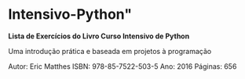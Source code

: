 # Intensivo-Python"

<b>Lista de Exercícios do Livro Curso Intensivo de Python</b><br>
<p>Uma introdução prática e baseada em projetos à programação<p>

Autor: Eric Matthes
ISBN: 978-85-7522-503-5
Ano: 2016
Páginas: 656

